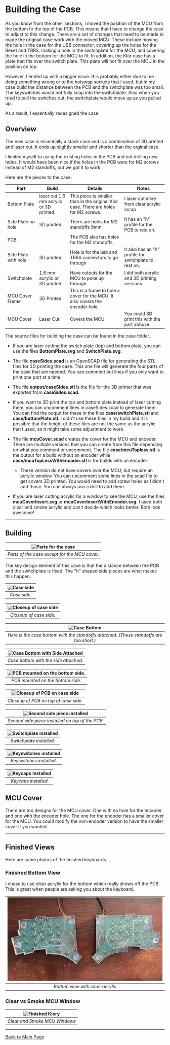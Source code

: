 
# Building the Case

As you know from the other sections, I moved the position of the MCU from the bottom to the top of the PCB. This means that I have to change the case to
adjust to this change. There are a set of changes that need to be made to made the original case work with the moved MCU. These include moving the hole in
the case for the USB connector, covering up the holes for the Reset and TRRS, making a hole in the switchplate for the MCU, and covering the hole in the
bottom for the MCU to fit. In addition, the Klor case has a plate that fits over the switch plate. This plate will not fit over the MCU in the position on top.

However, I ended up with a bigger issue. It is probably either due to me doing something wrong or to the hotswap sockets that I used, but in my case build
the distance between the PCB and the switchplate was too small. The keyswitches would not fully snap into the switchplate. Also when you tried to pull the 
switches out, the switchplate would move up as you pulled up.

As a result, I essentially redesigned the case. 

## Overview

The new case is essentially a stack case and is a combination of 3D printed and laser cut. It ends up slightly smaller and shorter than the orginal case.

I limited myself to using the existing holes in the PCB and not drilling new holes. It would have been nice if the holes in the PCB were for M2 screws
instead of M2 standoffs, but we got it to work.

Here are the pieces to the case.

| Part | Build | Details | Notes |
| --- | --- | --- | --- |
| Bottom Plate | laser cut 1.6 mm acrylic or 3D printed | This piece is smaller than in the original Klor case. There are holes for M2 screws. | I laser cut mine from clear acrylic scrap |
| Side Plate no hole | 3D printed | There are holes for M2 standoffs 9mm. | It has an "h" profile for the PCB to rest on. |
| PCB | | The PCB also has holes for the M2 standoffs. | |
| Side Plate with hole | 3D printed | Hole is for the usb and TRRS connectors to go through | It also has an "h" profile for switchplate to rest on. |
| Switchplate | 1.6 mm acrylic or 3D printed | Have cutouts for the MCU to poke up through | I did both acrylic and 3D printing versions |
| MCU Cover Frame | 3D Printed | This is a frame to hole a cover for the MCU. It also covers the encoder hole. | |
| MCU Cover | Laser Cut | Covers the MCU. | You could 3D print this with the part abhove. |

The source files for building the case can be found in the case folder. 

* If you are laser cutting the switch plate (top) and bottom plate, you can use the files **BottomPlate.svg** and **SwitchPlate.svg**. 

* The file **caseSides.scad** is an OpenSCAD file for generating the STL files for 3D printing the case. This one file will generate the four parts of the case that are needed. You can comment out lines if you only want to print one part at a time. 

* The file **output/caseSides.stl** is the file for the 3D printer that was exported from **caseSides.scad**.

* If you want to 3D print the top and bottom plate instead of laser cutting them, you can uncomment lines in caseSides.scad to generate them. You can find the output for these in the files **case/switchPlate.stl** and **case/bottomPlate.stl**. I didn't use these files in my build and it is possible that the height of these files are not the same as the acrylic that I used, so it might take some adjustment to work.

* The file **mcuCover.scad** creates the cover for the MCU and encoder. There are multiple versions that you can create from this file depending on what you comment or uncomment. The file **case/mcuTopless.stl** is the output for a build without an encoder while **case/mcuTopLessWithEncoder.stl** is for builds with an encoder.

    * These version do not have covers over the MCU, but require an acrylic window. You can uncomment some lines in the scad file to get          covers 3D printed. You would need to add screw holes as I didn't add those. You can always use a drill to add them.
 
* If you are laser cutting acrylic for a window to see the MCU, use the files **mcuCoverInsert.svg** or **mcuCoverInsertWithEncoder.svg**. I used both clear and smoke acrylic and can't decide which looks better. Both look awesome!

***

## Building

| ![Parts for the case](/images/CaseParts.png) |
|:--:| 
| *Parts of the case except for the MCU cover.* |

The key design element of this case is that the distance between the PCB and the switchplate is fixed. The "h" shaped side pieces are what makes this 
happen.

| ![Case side](/images/Case-SidePiece-Top.png) |
|:--:| 
| *Case side.* |

| ![Closeup of case side](/images/Case-Side-Closeup.png) |
|:--:| 
| *Closeup of case side.* |

| ![Case Bottom](/images/Case-Bottom.png) |
|:--:| 
| *Here is the case bottom with the standoffs attached. (These standoffs are too short.)* |

| ![Case Bottom with Side Attached](/images/Case-BottomAndSide.png) |
|:--:| 
| *Case bottom with the side attached.* |

| ![PCB mounted on the bottom side.](/images/Case-BottomWithPCB-02.png) |
|:--:| 
| *PCB mounted on the bottom side.* |

| ![Closeup of PCB on case side](/images/Case-BottomWithPCB-Closeup.png) |
|:--:| 
| *Closeup of PCB on top of case side.* |

| ![Second side piece installed](/images/Case-SecondSidePiece.png) |
|:--:| 
| *Second side piece installed on top of the PCB.* |

| ![Switchplate installed](/images/Case-SwitchPlate-Installed.png) |
|:--:| 
| *Switchplate installed.* |

| ![Keyswitches installed](/images/Case-SwitchesInstalled.png) |
|:--:| 
| *Keyswitches installed.* |

| ![Keycaps Installed](/images/Case-KeycapsInstalled.png) |
|:--:| 
| *Keycaps installed* |

## MCU Cover

There are too designs for the MCU cover. One with no hole for the encoder and one with the encoder hole. The one for the encoder has a smaller cover for
the MCU. You could modify the non-encoder version to have the smaller cover if you wanted.

***

## Finished Views

Here are some photos of the finished keyboards.

### Finished Bottom View

I chose to use clear acrylic for the bottom which really shows off the PCB. This is great when people are asking you about the keyboard.

| ![Finished Bottom View](/images/BottomViewWithClearAcrylic.png) |
|:--:| 
| *Bottom view with clear acrylic* |

### Clear vs Smoke MCU Window

| ![Finished Klory](/images/FirstKloryFinished.png) |
| :--: |
| *Clear and Smoke MCU Windows* |

***

[Back to Main Page](/README.md)

